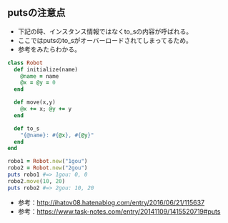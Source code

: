 ## putsの注意点

- 下記の時、インスタンス情報ではなくto_sの内容が呼ばれる。
- ここではputsのto_sがオーバーロードされてしまってるため。
- 参考をみたらわかる。
```ruby
class Robot
  def initialize(name)
    @name = name
    @x = @y = 0
  end

  def move(x,y)
    @x += x; @y += y
  end

  def to_s
    "{@name}: #{@x}, #{@y}"
  end
end

robo1 = Robot.new("1gou")
robo2 = Robot.new("2gou")
puts robo1 #=> 1gou: 0, 0
robo2.move(10, 20)
puts robo2 #=> 2gou: 10, 20

```

- 参考：http://ihatov08.hatenablog.com/entry/2016/06/21/115637
- 参考：https://www.task-notes.com/entry/20141109/1415520719#puts
